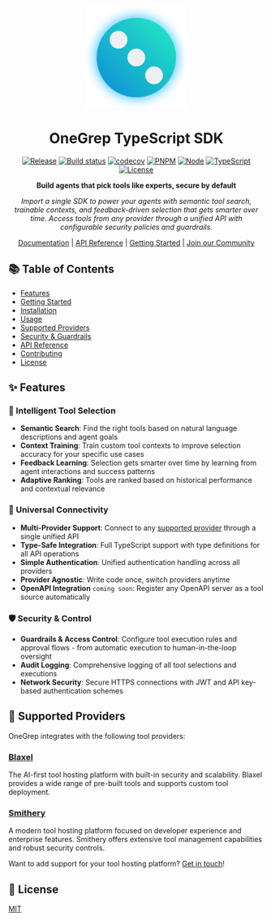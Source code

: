 <div align="center">
  <img src="assets/onegrep.png" alt="OneGrep Logo" width="200"/>

# OneGrep TypeScript SDK

[![Release](https://img.shields.io/github/v/release/OneGrep/typescript-sdk)](https://img.shields.io/github/v/release/OneGrep/typescript-sdk)
[![Build status](https://img.shields.io/github/actions/workflow/status/OneGrep/typescript-sdk/main.yml?branch=main)](https://github.com/OneGrep/typescript-sdk/actions/workflows/main.yml?query=branch%3Amain)
[![codecov](https://codecov.io/gh/OneGrep/typescript-sdk/branch/main/graph/badge.svg)](https://codecov.io/gh/OneGrep/typescript-sdk)
[![PNPM](https://img.shields.io/badge/pnpm-v10.4.1-orange)](https://pnpm.io)
[![Node](https://img.shields.io/badge/node-%3E%3D22.14.0-brightgreen)](https://nodejs.org)
[![TypeScript](https://img.shields.io/badge/typescript-5.x-blue)](https://www.typescriptlang.org)
[![License](https://img.shields.io/github/license/OneGrep/typescript-sdk)](https://img.shields.io/github/license/OneGrep/typescript-sdk)

**Build agents that pick tools like experts, secure by default**

_Import a single SDK to power your agents with semantic tool search, trainable contexts, and feedback-driven selection that gets smarter over time. Access tools from any provider through a unified API with configurable security policies and guardrails._

[Documentation](https://onegrep.github.io/typescript-sdk/) |
[API Reference](https://onegrep.github.io/typescript-sdk/api) |
[Getting Started](#getting-started) |
[Join our Community](https://join.slack.com/t/onegrep-community/shared_invite/placeholder)

</div>

## 📚 Table of Contents

- [Features](#features)
- [Getting Started](#getting-started)
- [Installation](#installation)
- [Usage](#usage)
- [Supported Providers](#supported-providers)
- [Security & Guardrails](#security--guardrails)
- [API Reference](#api-reference)
- [Contributing](#contributing)
- [License](#license)

## ✨ Features

### 🎯 Intelligent Tool Selection

- **Semantic Search**: Find the right tools based on natural language descriptions and agent goals
- **Context Training**: Train custom tool contexts to improve selection accuracy for your specific use cases
- **Feedback Learning**: Selection gets smarter over time by learning from agent interactions and success patterns
- **Adaptive Ranking**: Tools are ranked based on historical performance and contextual relevance

### 🔌 Universal Connectivity

- **Multi-Provider Support**: Connect to any [supported provider](#supported-providers) through a single unified API
- **Type-Safe Integration**: Full TypeScript support with type definitions for all API operations
- **Simple Authentication**: Unified authentication handling across all providers
- **Provider Agnostic**: Write code once, switch providers anytime
- **OpenAPI Integration** `coming soon`: Register any OpenAPI server as a tool source automatically

### 🛡️ Security & Control

- **Guardrails & Access Control**: Configure tool execution rules and approval flows - from automatic execution to human-in-the-loop oversight
- **Audit Logging**: Comprehensive logging of all tool selections and executions
- **Network Security**: Secure HTTPS connections with JWT and API key-based authentication schemes

## 🔗 Supported Providers

OneGrep integrates with the following tool providers:

### [Blaxel](https://blaxel.ai)

The AI-first tool hosting platform with built-in security and scalability. Blaxel provides a wide range of pre-built tools and supports custom tool deployment.

### [Smithery](https://smithery.dev)

A modern tool hosting platform focused on developer experience and enterprise features. Smithery offers extensive tool management capabilities and robust security controls.

Want to add support for your tool hosting platform? [Get in touch](https://join.slack.com/t/onegrep-community/shared_invite/placeholder)!

## 📝 License

[MIT](LICENSE)
